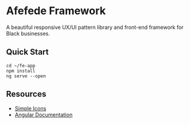# Afefede Framework
A beautiful responsive UX/UI pattern library and front-end framework for Black businesses.

## Quick Start

```
cd ~/fe-app
npm install
ng serve --open
```

## Resources
- [Simple Icons](https://github.com/simple-icons)
- [Angular Documentation](https://angular.io/guide/quickstart)
